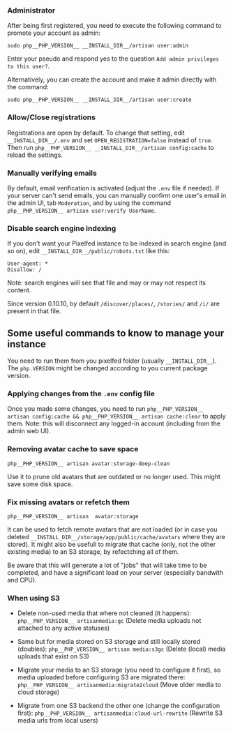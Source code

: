 ### Administrator

After being first registered, you need to execute the following command to promote your account as admin:

`sudo php__PHP_VERSION__ __INSTALL_DIR__/artisan user:admin`

Enter your pseudo and respond yes to the question `Add admin privileges to this user?`.

Alternatively, you can create the account and make it admin directly with the command:

`sudo php__PHP_VERSION__ __INSTALL_DIR__/artisan user:create`

### Allow/Close registrations

Registrations are open by default.
To change that setting, edit `__INSTALL_DIR__/.env` and set `OPEN_REGISTRATION=false` instead of `true`.
Then run `php__PHP_VERSION__ __INSTALL_DIR__/artisan config:cache` to reload the settings.

### Manually verifying emails

By default, email verification is activated (adjust the `.env` file if needed). If your server can't send emails, you can manually confirm one user's email in the admin UI, tab `Moderation`, and by using the command `php__PHP_VERSION__ artisan user:verify UserName`.

### Disable search engine indexing

If you don't want your Pixelfed instance to be indexed in search engine (and so on), edit `__INSTALL_DIR__/public/robots.txt` like this:

```text
User-agent: *
Disallow: /
```

Note: search engines will see that file and may or may not respect its content.

Since version 0.10.10, by default `/discover/places/`, `/stories/` and `/i/` are present in that file.

## Some useful commands to know to manage your instance

You need to run them from you pixelfed folder (usually `__INSTALL_DIR__`). The `php.VERSION` might be changed according to you current package version.

### Applying changes from the `.env` config file

Once you made some changes, you need to run `php__PHP_VERSION__ artisan config:cache && php__PHP_VERSION__ artisan cache:clear` to apply them.
Note: this will disconnect any logged-in account (including from the admin web UI).

### Removing avatar cache to save space

`php__PHP_VERSION__ artisan avatar:storage-deep-clean`

Use it to prune old avatars that are outdated or no longer used. This might save some disk space.

### Fix missing avatars or refetch them

`php__PHP_VERSION__ artisan  avatar:storage`

It can be used to fetch remote avatars that are not loaded (or in case you deleted `__INSTALL_DIR__/storage/app/public/cache/avatars` where they are stored).
It might also be usefull to migrate that cache (only, not the other existing media) to an S3 storage, by refectching all of them.

Be aware that this will generate a lot of "jobs" that will take time to be completed, and have a significant load on your server (especially bandwith and CPU).

### When using S3

- Delete non-used media that where not cleaned (it happens): `php__PHP_VERSION__ artisanmedia:gc` (Delete media uploads not attached to any active statuses)

- Same but for media stored on S3 storage and still locally stored (doubles): `php__PHP_VERSION__ artisan media:s3gc` (Delete (local) media uploads that exist on S3)

- Migrate your media to an S3 storage (you need to configure it first), so media uploaded before configuring S3 are migrated there: `php__PHP_VERSION__ artisanmedia:migrate2cloud` (Move older media to cloud storage)

- Migrate from one S3 backend the other one (change the configuration first): `php__PHP_VERSION__ artisanmedia:cloud-url-rewrite` (Rewrite S3 media urls from local users)
